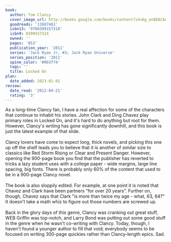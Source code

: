 ```yaml
---
book:
  author: Tom Clancy
  cover_image_url: http://books.google.com/books/content?id=6g_enQEACAAJ&printsec=frontcover&img=1&zoom=1&source=gbs_api
  goodreads: '12687461'
  isbn13: '9780399157318'
  isbn9: 039915731X
  owned: ''
  pages: '853'
  publication_year: '2011'
  series: 'Jack Ryan Jr, #3; Jack Ryan Universe'
  series_position: '2011'
  spine_color: '#0b3f74'
  tags: ''
  title: Locked On
plan:
  date_added: 2023-01-01
review:
  date_read: '2012-04-21'
  rating: '3'
---
```


As a long-time Clancy fan, I have a real affection for some of the characters that continue to inhabit his stories. John Clark and Ding Chavez play primary roles in Locked On, and it's hard to do anything but root for them.  However, Clancy's writing has gone significantly downhill, and this book is just the latest example of that slide.<br/><br/>Clancy lovers have come to expect long, thick novels, and picking this one up off the shelf leads you to believe that it is another of similar size to classics like Red Storm Rising or Clear and Present Danger.  However, opening the 900-page book you find that the publisher has reverted to tricks a lazy student uses with a college paper - wide margins, large line spacing, big fonts.  There is probably only 60% of the content that used to be in a 900-page Clancy novel.<br/><br/>The book is also sloppily edited. For example, at one point it is noted that Chavez and Clark have been partners "for over 20 years".  Further on, though, Chavez says that Clark "is more than twice my age - what, 63, 64?"  It doesn't take a math whiz to figure out those numbers are screwed up. <br/><br/>Back in the glory days of this genre, Clancy was cranking out great stuff, WEB Griffin was top-notch, and Larry Bond was putting out some good stuff in the genre when he wasn't co-writing with Clancy. Today, though, I haven't found a younger author to fill that void; everybody seems to be focused on writing 300-page quickies rather than Clancy-length epics. Sad.
